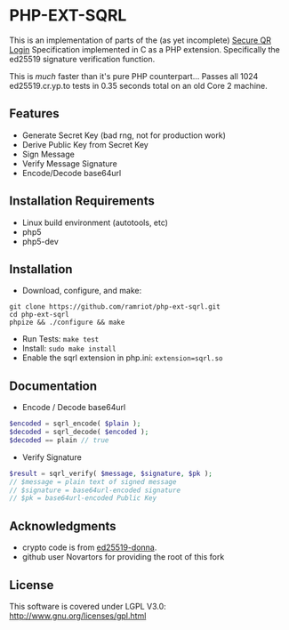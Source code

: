 PHP-EXT-SQRL
============
This is an implementation of parts of the (as yet incomplete) [Secure QR Login](https://www.grc.com/sqrl/sqrl.htm) Specification implemented in C as a PHP extension. Specifically the ed25519 signature verification function.

This is *much* faster than it's pure PHP counterpart... Passes all 1024 ed25519.cr.yp.to tests in 0.35 seconds total on an old Core 2 machine.

Features
--------
* Generate Secret Key (bad rng, not for production work)
* Derive Public Key from Secret Key
* Sign Message
* Verify Message Signature
* Encode/Decode base64url

Installation Requirements
-------------------------
* Linux build environment (autotools, etc)
* php5
* php5-dev

Installation
------------
* Download, configure, and make:

```
git clone https://github.com/ramriot/php-ext-sqrl.git
cd php-ext-sqrl
phpize && ./configure && make
```

* Run Tests: `make test`
* Install: `sudo make install`
* Enable the sqrl extension in php.ini: `extension=sqrl.so`

Documentation
-------------
* Encode / Decode base64url
```php
$encoded = sqrl_encode( $plain );
$decoded = sqrl_decode( $encoded );
$decoded == plain // true
```
* Verify Signature
```php
$result = sqrl_verify( $message, $signature, $pk );
// $message = plain text of signed message
// $signature = base64url-encoded signature
// $pk = base64url-encoded Public Key
```

Acknowledgments
---------------
* crypto code is from [ed25519-donna](https://github.com/floodyberry/ed25519-donna).
* github user Novartors for providing the root of this fork

License
-------
This software is covered under LGPL V3.0: http://www.gnu.org/licenses/gpl.html

